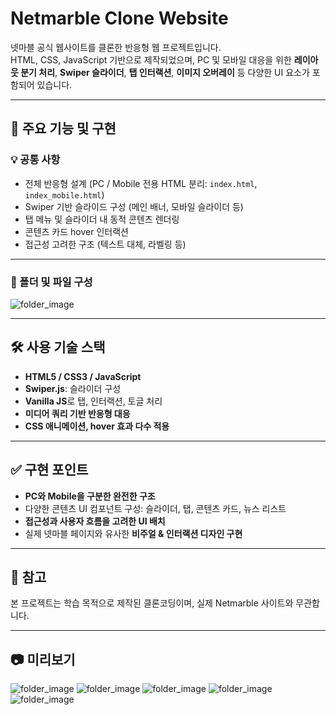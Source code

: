 # Netmarble Clone Website

넷마블 공식 웹사이트를 클론한 반응형 웹 프로젝트입니다.  
HTML, CSS, JavaScript 기반으로 제작되었으며, PC 및 모바일 대응을 위한 **레이아웃 분기 처리**, **Swiper 슬라이더**, **탭 인터랙션**, **이미지 오버레이** 등 다양한 UI 요소가 포함되어 있습니다.

---

## 📌 주요 기능 및 구현

### 💡 공통 사항
- 전체 반응형 설계 (PC / Mobile 전용 HTML 분리: `index.html`, `index_mobile.html`)
- Swiper 기반 슬라이드 구성 (메인 배너, 모바일 슬라이더 등)
- 탭 메뉴 및 슬라이더 내 동적 콘텐츠 렌더링
- 콘텐츠 카드 hover 인터랙션
- 접근성 고려한 구조 (텍스트 대체, 라벨링 등)

---

### 📂 폴더 및 파일 구성

![folder_image](./readme/folder.png)

---

## 🛠 사용 기술 스택

- **HTML5 / CSS3 / JavaScript**
- **Swiper.js**: 슬라이더 구성
- **Vanilla JS**로 탭, 인터랙션, 토글 처리
- **미디어 쿼리 기반 반응형 대응**
- **CSS 애니메이션, hover 효과 다수 적용**

---

## ✅ 구현 포인트

- **PC와 Mobile을 구분한 완전한 구조**
- 다양한 콘텐츠 UI 컴포넌트 구성: 슬라이더, 탭, 콘텐츠 카드, 뉴스 리스트
- **접근성과 사용자 흐름을 고려한 UI 배치**
- 실제 넷마블 페이지와 유사한 **비주얼 & 인터랙션 디자인 구현**

---

## 📎 참고

본 프로젝트는 학습 목적으로 제작된 클론코딩이며, 실제 Netmarble 사이트와 무관합니다.

---

## 📷 미리보기

![folder_image](./readme/netmarble1.jpg)
![folder_image](./readme/netmarble2.jpg)
![folder_image](./readme/netmarble3.jpg)
![folder_image](./readme/netmarble4.jpg)
![folder_image](./readme/netmarble5.jpg)